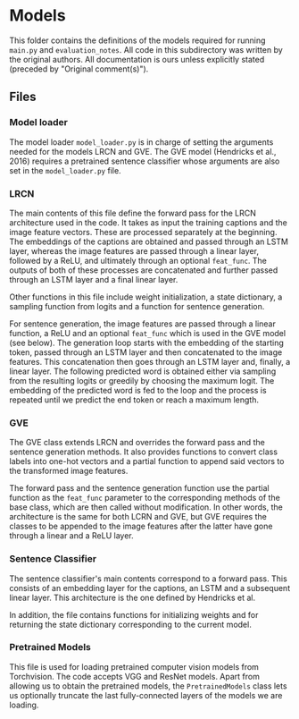 # Models

This folder contains the definitions of the models required for running `main.py` and `evaluation_notes`.
All code in this subdirectory was written by the original authors. All documentation is ours unless explicitly stated 
(preceded by "Original comment(s)"). 

## Files

### Model loader

The model loader `model_loader.py` is in charge of setting the arguments needed for the models LRCN and GVE.
The GVE model (Hendricks et al., 2016) requires a pretrained sentence classifier whose arguments are also set in the
`model_loader.py` file. 

### LRCN

The main contents of this file define the forward pass for the LRCN architecture used in the code. It takes as input the
training captions and the image feature vectors. These are processed separately at the beginning. The embeddings of the 
captions are obtained and passed through an LSTM layer, whereas the image features are passed through a linear layer, followed by a ReLU, and
ultimately through an optional `feat_func`. The outputs of both of these processes are concatenated and further passed through an LSTM 
layer and a final linear layer.

Other functions in this file include weight initialization, a state dictionary, a sampling function from logits and a 
function for sentence generation. 

For sentence generation, the image features are passed through a linear function, a ReLU and an optional `feat_func` 
which is used in the GVE model (see below). The generation loop starts with the embedding of the starting token, passed through an LSTM layer and then concatenated 
to the image features. This concatenation then goes through an LSTM layer and, finally, a linear layer. The following
predicted word is obtained either via sampling from the resulting logits or greedily by choosing the maximum logit. The 
embedding of the predicted word is fed to the loop and the process is repeated until we predict the end token or reach a
maximum length.

### GVE

The GVE class extends LRCN and overrides the forward pass and the sentence generation methods. It also provides 
functions to convert class labels into one-hot vectors and a partial function to append said vectors to the transformed 
image features. 

The forward pass and the sentence generation function use the partial function as the `feat_func` parameter to the
corresponding methods of the base class, which are then called without modification. In other words, the architecture is
the same for both LCRN and GVE, but GVE requires the classes to be appended to the image features after the latter have 
gone through a linear and a ReLU layer. <!-- TODO go over phrasing-->

### Sentence Classifier

The sentence classifier's main contents correspond to a forward pass. This consists of an embedding layer for the 
captions, an LSTM and a subsequent linear layer. This architecture is the one defined by Hendricks et al.

In addition, the file contains functions for initializing weights and for returning the state dictionary corresponding 
to the current model. 

### Pretrained Models

This file is used for loading pretrained computer vision models from Torchvision. The code accepts VGG and ResNet models.
Apart from allowing us to obtain the pretrained models, the `PretrainedModels` class lets us optionally truncate the last 
fully-connected layers of the models we are loading.

